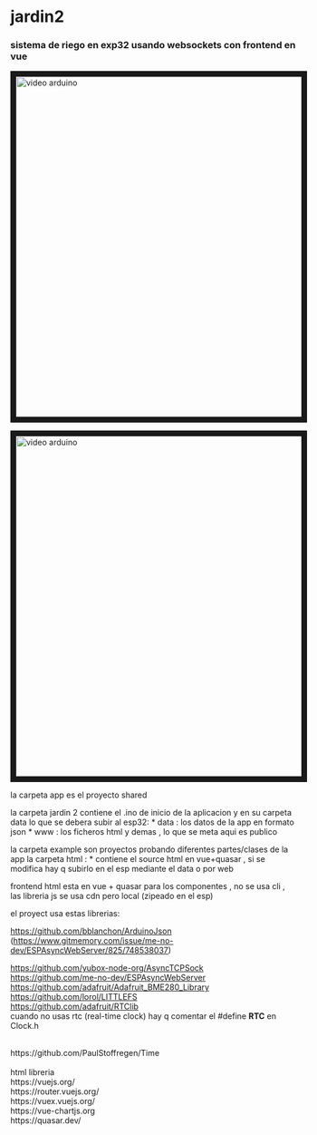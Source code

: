 # jardin2

<h3>sistema de riego en exp32 usando websockets con frontend en vue</h3>

<a href="http://www.youtube.com/watch?feature=player_embedded&v=6sTY9AEmJqI
" target="_blank"><img src="http://img.youtube.com/vi/6sTY9AEmJqI/0.jpg" 
alt="video arduino" width="800" height="600" border="10" /></a>

<a href="http://www.youtube.com/watch?feature=player_embedded&v=kBUrZif1a1I
" target="_blank"><img src="http://img.youtube.com/vi/kBUrZif1a1I/0.jpg" 
alt="video arduino" width="800" height="600" border="10" /></a>

la carpeta app es el proyecto shared

la carpeta jardin 2 contiene el .ino de inicio de la aplicacion y en su carpeta data lo que se debera subir al esp32:
	* data : los datos de la app en formato json
	* www : los ficheros html y demas , lo que se meta aqui es publico

la carpeta example son proyectos probando diferentes partes/clases de la app
la carpeta html :
	* contiene el source html en vue+quasar , si se modifica hay q subirlo en el esp mediante el data o por web

frontend html 
esta en vue + quasar para los componentes , no se usa cli , las libreria js se usa cdn pero local (zipeado en el esp)

el proyect usa estas librerias:

https://github.com/bblanchon/ArduinoJson
<br/>
(https://www.gitmemory.com/issue/me-no-dev/ESPAsyncWebServer/825/748538037)

https://github.com/yubox-node-org/AsyncTCPSock
<br/>
https://github.com/me-no-dev/ESPAsyncWebServer
<br/>
https://github.com/adafruit/Adafruit_BME280_Library
<br/>
https://github.com/lorol/LITTLEFS
<br/>
https://github.com/adafruit/RTClib
<br/>
cuando no usas rtc (real-time clock) hay q comentar el #define __RTC__ en Clock.h

<br/>
https://github.com/PaulStoffregen/Time

<br/>
<br/>
html libreria
<br/>
https://vuejs.org/
<br/>
https://router.vuejs.org/
<br/>
https://vuex.vuejs.org/
<br/>
https://vue-chartjs.org
<br/>
https://quasar.dev/
